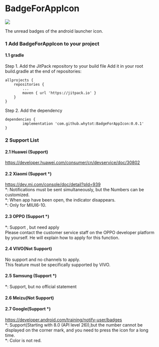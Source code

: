 # BadgeForAppIcon

[![](https://jitpack.io/v/whytot/BadgeForAppIcon.svg)](https://jitpack.io/#whytot/BadgeForAppIcon)</br>

The unread badges of the android launcher icon.

### 1  Add BadgeForAppIcon to your project

#### 1.1  gradle

Step 1. Add the JitPack repository to your build file
Add it in your root build.gradle at the end of repositories:

	allprojects {
		repositories {
			...
			maven { url 'https://jitpack.io' }
		}
	}
Step 2. Add the dependency

	dependencies {
	        implementation 'com.github.whytot:BadgeForAppIcon:0.0.1'
	}

### 2  Support List

#### 2.1 	Huawei (Support)

https://developer.huawei.com/consumer/cn/devservice/doc/30802</br>

#### 2.2 	Xiaomi (Support *)

https://dev.mi.com/console/doc/detail?pId=939</br>
*:  Notifications must be sent simultaneously, but the Numbers can be customized.</br>
*:  When app have been open, the indicator disappears.</br>
*:  Only for MIUI6-10.</br>

#### 2.3 	OPPO (Support *)

*:  Support , but need apply</br>
Please contact the customer service staff on the OPPO developer platform by yourself. He will explain how to apply for this function.

#### 2.4 	VIVO(Not Support)

No support and no channels to apply.</br>
This feature must be specifically supported by VIVO.</br>

#### 2.5 	Samsung (Support *)

*:  Support, but no official statement </br>

#### 2.6 	Meizu(Not Support)

#### 2.7 	Google(Support *)

https://developer.android.com/training/notify-user/badges</br>
*:  Support(Starting with 8.0 (API level 26)),but the number cannot be displayed on the corner mark, and you need to press the icon for a long time.</br>
*:  Color is not red.</br>
